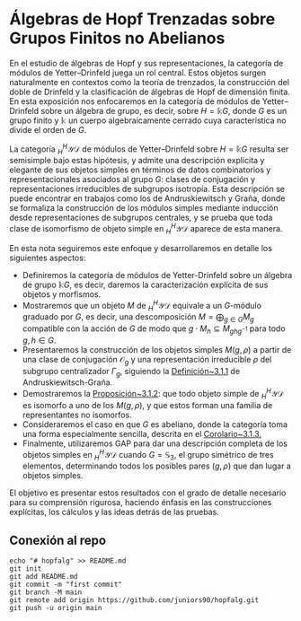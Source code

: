 # Álgebras de Hopf Trenzadas sobre Grupos Finitos no Abelianos


En el estudio de álgebras de Hopf y sus representaciones,
la categoría de módulos de Yetter–Drinfeld juega un rol central.
Estos objetos surgen naturalmente en contextos como la teoría de
trenzados, la construcción del doble de Drinfeld y la clasificación
de álgebras de Hopf de dimensión finita. En esta exposición nos
enfocaremos en la categoría de módulos de Yetter–Drinfeld sobre
un álgebra de grupo, es decir, sobre $H = \Bbbk G$, donde $G$
es un grupo finito y $\Bbbk$ un cuerpo algebraicamente cerrado
cuya característica no divide el orden de $G$.

La categoría ${}_H^H \mathcal{YD}$ de módulos de Yetter–Drinfeld
sobre $H = \Bbbk G$ resulta ser semisimple bajo estas hipótesis,
y admite una descripción explícita y elegante de sus objetos
simples en términos de datos combinatorios y representacionales
asociados al grupo $G$: clases de conjugación y representaciones
irreducibles de subgrupos isotropía. Esta descripción se puede
encontrar en trabajos como los de Andruskiewitsch y Graña,
donde se formaliza la construcción de los módulos simples mediante
inducción desde representaciones de subgrupos centrales, y se prueba
que toda clase de isomorfismo de objeto simple en
${}_H^H \mathcal{YD}$ aparece de esta manera.

En esta nota seguiremos este enfoque y desarrollaremos en detalle
los siguientes aspectos:

- Definiremos la categoría de módulos de Yetter-Drinfeld
sobre un álgebra de grupo $\Bbbk G$, es decir, daremos la
caracterización explícita de sus objetos y morfismos.
- Mostraremos que un objeto $M$ de ${}_H^H \mathcal{YD}$
equivale a un $G$-módulo graduado por $G$, es decir, una
descomposición $M = \bigoplus_{g \in G} M_g$ compatible con la
acción de $G$ de modo que $g \cdot M_{h} \subseteq M_{ghg^{-1}}$
para todo $g,h \in G$.
- Presentaremos la construcción de los objetos simples
$M(g,\rho)$ a partir de una clase de conjugación $\mathcal{O}_g$
y una representación irreducible $\rho$ del subgrupo centralizador
$\Gamma_g$, siguiendo la [Definición~3.1.1](https://arxiv.org/abs/math/9802074v3) de
Andruskiewitsch-Graña.
- Demostraremos la [Proposición~3.1.2](https://arxiv.org/abs/math/9802074v3): que todo
objeto simple de ${}_H^H \mathcal{YD}$ es isomorfo a uno de los
$M(g,\rho)$, y que estos forman una familia de representantes no
isomorfos.
- Consideraremos el caso en que $G$ es abeliano, donde la
categoría toma una forma especialmente sencilla, descrita en el
[Corolario~3.1.3.](https://arxiv.org/abs/math/9802074v3)
- Finalmente, utilizaremos GAP para  dar una descripción
completa de los objetos simples en ${}_H^H \mathcal{YD}$
cuando $G = \mathbb{S}_3$, el grupo simétrico de tres
elementos, determinando todos los posibles pares
$(g,\rho)$ que dan lugar a objetos simples.


El objetivo es presentar estos resultados con el grado de
detalle necesario para su comprensión rigurosa, haciendo
énfasis en las construcciones explícitas, los cálculos y
las ideas detrás de las pruebas.

## Conexión al repo

```
echo "# hopfalg" >> README.md
git init
git add README.md
git commit -m "first commit"
git branch -M main
git remote add origin https://github.com/juniors90/hopfalg.git
git push -u origin main
```
